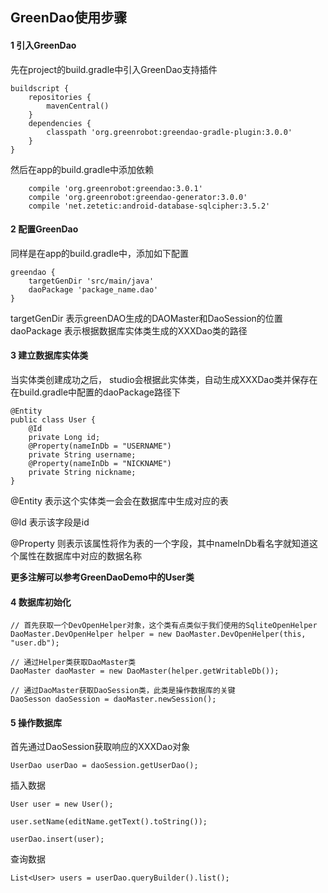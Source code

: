 ## GreenDao使用步骤

#### 1 引入GreenDao
先在project的build.gradle中引入GreenDao支持插件
```
buildscript {
    repositories {
        mavenCentral()
    }
    dependencies {
        classpath 'org.greenrobot:greendao-gradle-plugin:3.0.0'
    }
}
```

然后在app的build.gradle中添加依赖
```
    compile 'org.greenrobot:greendao:3.0.1'
    compile 'org.greenrobot:greendao-generator:3.0.0'
    compile 'net.zetetic:android-database-sqlcipher:3.5.2'
```

#### 2 配置GreenDao
同样是在app的build.gradle中，添加如下配置
```
greendao {
    targetGenDir 'src/main/java'
    daoPackage 'package_name.dao'
}
```
targetGenDir 表示greenDAO生成的DAOMaster和DaoSession的位置
daoPackage   表示根据数据库实体类生成的XXXDao类的路径

#### 3 建立数据库实体类
当实体类创建成功之后， studio会根据此实体类，自动生成XXXDao类并保存在在build.gradle中配置的daoPackage路径下
```
@Entity  
public class User {  
    @Id  
    private Long id;  
    @Property(nameInDb = "USERNAME")  
    private String username;  
    @Property(nameInDb = "NICKNAME")  
    private String nickname;  
}
```
@Entity     表示这个实体类一会会在数据库中生成对应的表

@Id         表示该字段是id

@Property   则表示该属性将作为表的一个字段，其中nameInDb看名字就知道这个属性在数据库中对应的数据名称

**更多注解可以参考GreenDaoDemo中的User类**

#### 4 数据库初始化
```
// 首先获取一个DevOpenHelper对象，这个类有点类似于我们使用的SqliteOpenHelper
DaoMaster.DevOpenHelper helper = new DaoMaster.DevOpenHelper(this, "user.db");

// 通过Helper类获取DaoMaster类
DaoMaster daoMaster = new DaoMaster(helper.getWritableDb());

// 通过DaoMaster获取DaoSession类，此类是操作数据库的关键
DaoSesson daoSession = daoMaster.newSession();
```

#### 5 操作数据库

首先通过DaoSession获取响应的XXXDao对象
```
UserDao userDao = daoSession.getUserDao();
```

插入数据
```
User user = new User();

user.setName(editName.getText().toString());

userDao.insert(user);
```

查询数据
```
List<User> users = userDao.queryBuilder().list();
```
